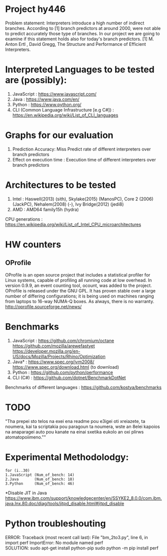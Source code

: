 #   Project hy446                            
  Problem statement: Interpreters introduce a high number of indirect
  branches.  According to [1] branch predictors at around 2000, were
  not able to predict accurately those type of branches. In our
  project we are going to examine if this statement holds also for
  today's branch predictors.  [1]  M. Anton Ertl , David Gregg, The
  Structure and Performance of Efficient Interpreters.

#  Interpreted Languages to be tested are (possibly):
  1. JavaScript : https://www.javascript.com/
  2. Java       : https://www.java.com/en/
  3. Python     : https://www.python.org/	
  4. CLI (Common Language Infrastructure [e.g C#]) : https://en.wikipedia.org/wiki/List_of_CLI_languages 


#  Graphs for our evaluation
  1. Prediction Accuracy: Miss Predict rate of different interpreters
     over branch predictors
  2. Effect on execution time : Execution time of different
     interpreters over branch predictors

#  Architectures to be tested 
  1. Intel  : Haswell(2013) (sith), Skylake(2015) (ManosPC),
     Core 2 (2006) (JackPC), Nehalem(2008) (-), Ivy Bridge(2012)
     (jedi8)
  2. AMD    : AMD64 family15h (hydra)

CPU generations : https://en.wikipedia.org/wiki/List_of_Intel_CPU_microarchitectures

#  HW counters 
## OProfile
  OProfile is an open source project that includes a statistical
  profiler for Linux systems, capable of profiling all running code at
  low overhead. In version 0.9.9, an event counting tool, ocount, was
  added to the project. OProfile is released under the GNU GPL. It has
  proven stable over a large number of differing configurations; it is
  being used on machines ranging from laptops to 16-way NUMA-Q boxes.
  As always, there is no warranty.
  http://oprofile.sourceforge.net/news/

# Benchmarks
   1. JavaScript    : https://github.com/chromium/octane
                      https://github.com/mozilla/arewefastyet
                      https://developer.mozilla.org/en-US/docs/Mozilla/Projects/Rhino/Optimization
   2. Java*          : https://www.spec.org/jvm2008/
		      https://www.spec.org/download.html (to download) 
   3. Python        : https://github.com/python/performance
   4. CLI (C#)      : https://github.com/dotnet/BenchmarkDotNet 
   
Benchmarks of different languages : https://github.com/kostya/benchmarks

# TODO
"Tha prepei sto telos na exei ena readme pou e3igei oti
xreiazete, ta noumera, kai ta scriptakia pou paragoun ta noumera, wste
an 8elei kapoios na anaparagei auto pou kanate na einai sxetika eukolo
an oxi plirws atomatopoiimeno.""

# Experimental Methodolodgy:
    for (i..30)
	1.JavaScript (Num_of_bench: 14)
	2.Java       (Num_of_bench: 18)
	3.Python     (Num_of_bench: 46)


*Disable JIT in Java
https://www.ibm.com/support/knowledgecenter/en/SSYKE2_8.0.0/com.ibm.java.lnx.80.doc/diag/tools/jitpd_disable.html#jitpd_disable     
    
# Python troubleshouting
ERROR:
	Traceback (most recent call last):
  		File "bm_2to3.py", line 6, in <module>
    		import perf
	ImportError: No module named perf         
SOLUTION:
	sudo apt-get install python-pip
	sudo python -m pip install perf 
